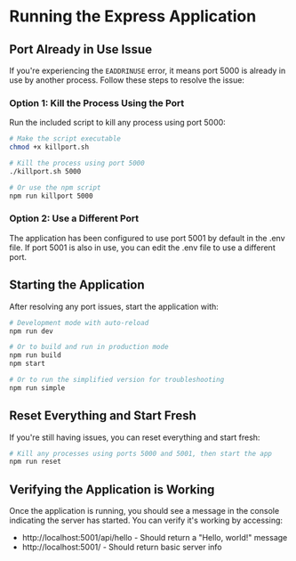 # Running the Express Application

## Port Already in Use Issue

If you're experiencing the `EADDRINUSE` error, it means port 5000 is already in use by another process. Follow these steps to resolve the issue:

### Option 1: Kill the Process Using the Port

Run the included script to kill any process using port 5000:

```bash
# Make the script executable
chmod +x killport.sh

# Kill the process using port 5000
./killport.sh 5000

# Or use the npm script
npm run killport 5000
```

### Option 2: Use a Different Port

The application has been configured to use port 5001 by default in the .env file. If port 5001 is also in use, you can edit the .env file to use a different port.

## Starting the Application

After resolving any port issues, start the application with:

```bash
# Development mode with auto-reload
npm run dev

# Or to build and run in production mode
npm run build
npm start

# Or to run the simplified version for troubleshooting
npm run simple
```

## Reset Everything and Start Fresh

If you're still having issues, you can reset everything and start fresh:

```bash
# Kill any processes using ports 5000 and 5001, then start the app
npm run reset
```

## Verifying the Application is Working

Once the application is running, you should see a message in the console indicating the server has started. You can verify it's working by accessing:

- http://localhost:5001/api/hello - Should return a "Hello, world!" message
- http://localhost:5001/ - Should return basic server info
